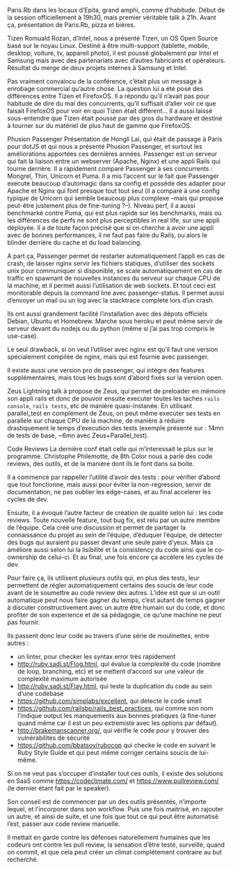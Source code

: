 Paris.Rb dans les locaux d’Epita, grand amphi, comme d’habitude. Début de la session officiellement à 19h30, mais premier véritable talk à 21h. Avant ça, présentation de Paris.Rb, pizza et bières.

Tizen
Romuald Rozan, d’Intel, nous a présenté Tizen, un OS Open Source basé sur le noyau Linux. Destiné à être multi-support (tablette, mobile, desktop, voiture, tv, appareil photo), il est poussé globalement par Intel et Samsung mais avec des partenariats avec d’autres fabricants et opérateurs. Résultat du merge de deux projets internes à Samsung et Intel.

Pas vraiment convaincu de la conférence, c’était plus un message à enrobage commercial qu’autre chose. La question lui a été posé des différences entre Tizen et FirefoxOS. Il a répondu qu’il n’avait pas pour habitude de dire du mal des concurrents, qu’il suffisait d’aller voir ce que faisait FirefoxOS pour voir en quoi Tizen était différent… Il a aussi laissé sous-entendre que Tizen était poussé par des gros du hardware et destiné à tourner sur du matériel de plus haut de gamme que FirefoxOS.

Phusion Passenger
Présentation de Hongli Lai, qui était de passage à Paris pour dotJS et qui nous a présenté Phusion Passenger, et surtout les améliorations apportées ces dernières années. Passenger est un serveur qui fait la liaison entre un webserver (Apache, Nginx) et une appli Rails qui tourne derrière. Il a rapidement comparé Passenger à ses concurrents : Mongrel, Thin, Unicorn et Puma.
Il a mis l’accent sur le fait que Passenger execute beaucoup d’automagic dans sa config et possède des adapter pour Apache et Nginx qui font presque tout tout seul (il a comparé à une config typique de Unicorn qui semble beaucoup plus complexe –mais qui propose peut-être justement plus de fine-tuning ?–).
Niveau perf, il a aussi benchmarké contre Puma, qui est plus rapide sur les benchmarks, mais où les différences de perfs ne sont plus perceptibles in real life, sur une appli déployée. Il a de toute façon précisé que si on cherche à avoir une appli avec de bonnes performances, il ne faut pas faire du Rails, ou alors le blinder derrière du cache et du load balancing.

A part ça, Passenger permet de restarter automatiquement l’appli en cas de crash, de laisser nginx servir les fichiers statiques, d’utiliser des sockets unix pour communiquer si disponible, se scale automatiquement en cas de traffic en spawnant de nouvelles instances du serveur sur chaque CPU de la machine, et il permet aussi l’utilisation de web sockets. Et tout ceci est monitorable depuis la command line avec passenger-status. Il permet aussi d’envoyer un mail ou un log avec la stacktrace complete lors d’un crash.

Ils ont aussi grandement facilité l’installation avec des dépots officiels Debian, Ubuntu et Homebrew. Marche sous heroku et peut même servir de serveur devant du nodejs ou du python (même si j’ai pas trop compris le use-case).

Le seul drawback, si on veut l’utiliser avec nginx est qu’il faut une version spécialement compilée de nginx, mais qui est fournie avec passenger.

Il existe aussi une version pro de passenger, qui intègre des features supplémentaires, mais tous les bugs sont d’abord fixés sur la version open.

Zeus
Lightning talk à propose de Zeus, qui permet de preloader en mémoire son appli rails et donc de pouvoir ensuite executer toutes les taches `rails console`, `rails tests`, etc de manière quasi-instanée. En utilisant parallel_test en complément de Zeus, on peut même executer ses tests en parallele sur chaque CPU de la machine, de manière à réduire drastiquement le temps d’execution des tests (exemple présenté sur : 14mn de tests de base, ~6mn avec Zeus+Parallel_test).

Code Reviews
La dernière conf était celle qui m’interessait le plus sur le programme. Christophe Philemotte, de 8th Color nous a parlé des code reviews, des outils, et de la manière dont ils le font dans sa boite.

Il a commencé par rappeller l’utilité d’avoir des tests : pour vérifier d’abord que tout fonctionne, mais aussi pour éviter la non-regression, servir de documentation, ne pas oublier les edge-cases, et au final accelerer les cycles de dev.

Ensuite, il a évoqué l’autre facteur de création de qualité selon lui : les code reviews. Toute nouvelle feature, tout bug fix, est relu par un autre membre de l’équipe. Cela créé une discussion et permet de partager la connaissance du projet au sein de l’équipe, d’éduquer l’équipe, de détecter des bugs qui auraient pu passer devant une seule paire d’yeux. Mais ça améliore aussi selon lui la lisibilité et la consistency du code ainsi que le co-ownership de celui-ci. Et au final, une fois encore ça accèlere les cycles de dev.

Pour faire ça, ils utilisent plusieurs outils qui, en plus des tests, leur permettent de régler automatiquement certains des soucis de leur code avant de le soumettre au code review des autres. L’idée est que si un outil automatique peut nous faire gagner du temps, c’est autant de temps gagner à discuter constructivement avec un autre être humain sur du code, et donc profiter de son experience et de sa pédagogie, ce qu’une machine ne peut pas fournir.

Ils passent donc leur code au travers d’une série de moulinettes, entre autres :
- un linter, pour checker les syntax error très rapidement
- http://ruby.sadi.st/Flog.html, qui évalue la complexité du code (nombre de loop, branching, etc) et se mettent d’accord sur une valeur de complexité maximum autorisée
- http://ruby.sadi.st/Flay.html, qui teste la duplication du code au sein d’une codebase
- https://github.com/simplabs/excellent, qui detecte le code smell
- https://github.com/railsbp/rails_best_practices, qui comme son nom l’indique output les manquements aux bonnes pratiques (à fine-tuner quand même car il est un peu extremiste avec les options par défaut).
- http://brakemanscanner.org/, qui vérifie le code pour y trouver des vulnérabilités de sécurité
- https://github.com/bbatsov/rubocop qui checke le code en suivant le Ruby Style Guide et qui peut même corriger certains soucis de lui-même.

Si on ne veut pas s’occuper d’installer tout ces outils, il existe des solutions en SaaS comme https://codeclimate.com/ et https://www.pullreview.com/ (le dernier étant fait par le speaker).

Son conseil est de commencer par un des outils présentés, n’importe lequel, et l’incorporer dans son workflow. Puis une fois maitrisé, en rajouter un autre, et ainsi de suite, et une fois que tout ce qui peut être automatisé l’est, passer aux code review manuelle.

Il mettait en garde contre les défenses naturellement humaines que les codeurs ont contre les pull review, la sensation d’être testé, surveillé, quand on commit, et que cela peut créer un climat complétement contraire au but recherché.







